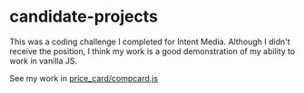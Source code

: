 candidate-projects
==================

This was a coding challenge I completed for Intent Media. Although I didn't receive the position, I think my work is a good demonstration of my ability to work in vanilla JS. 

See my work in [price_card/compcard.js](github.com/yono38/candidate-projects/blob/master/price_card/compcard.js)
